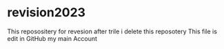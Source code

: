 # revision2023
This reposositery for revesion after trile i delete this reposotery
This file is edit in GitHub my main Account 
